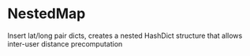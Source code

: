 # NestedMap
Insert lat/long pair dicts, creates a nested HashDict structure that allows inter-user distance precomputation
